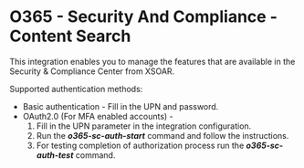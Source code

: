 # O365 - Security And Compliance - Content Search

This integration enables you to manage the features that are available in the Security & Compliance Center from XSOAR.

Supported authentication methods:

- Basic authentication - Fill in the UPN and password.
- OAuth2.0 (For MFA enabled accounts) -
    1. Fill in the UPN parameter in the integration configuration.
    2. Run the ***o365-sc-auth-start*** command and follow the instructions.
    3. For testing completion of authorization process run the ***o365-sc-auth-test*** command.

